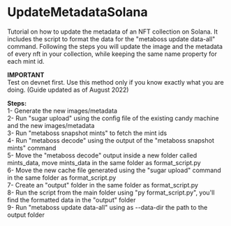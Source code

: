 # UpdateMetadataSolana
Tutorial on how to update the metadata of an NFT collection on Solana. It includes the script to format the data for the "metaboss update data-all" command. Following the steps you will update the image and the metadata of every nft in your collection, while keeping the same name property for each mint id.  
  
**IMPORTANT**  
Test on devnet first. Use this method only if you know exactly what you are doing. 
(Guide updated as of August 2022)

**Steps:**  
1- Generate the new images/metadata  
2- Run "sugar upload" using the config file of the existing candy machine and the new images/metadata  
3- Run "metaboss snapshot mints" to fetch the mint ids  
4- Run "metaboss decode" using the output of the "metaboss snapshot mints" command  
5- Move the "metaboss decode" output inside a new folder called mints_data, move mints_data in the same folder as format_script.py  
6- Move the new cache file generated using the "sugar upload" command in the same folder as format_script.py  
7- Create an "output" folder in the same folder as format_script.py  
8- Run the script from the main folder using "py format_script.py", you'll find the formatted data in the "output" folder  
9- Run "metaboss update data-all" using as --data-dir the path to the output folder  
